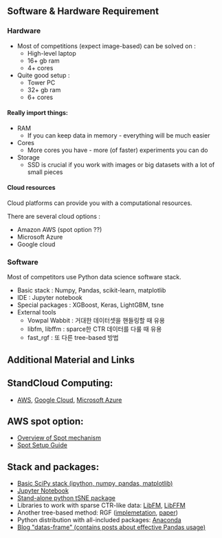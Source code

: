 ## Software & Hardware Requirement

### Hardware

- Most of competitions (expect image-based) can be solved on :
  - High-level laptop
  - 16+ gb ram
  - 4+ cores
- Quite good setup :
  - Tower PC
  - 32+ gb ram
  - 6+ cores



#### Really import things:

- RAM
  - If you can keep data in memory - everything will be much easier
- Cores
  - More cores you have - more (of faster) experiments you can do
- Storage
  - SSD is crucial if  you work with images or big datasets with a lot of small pieces



#### Cloud resources

Cloud platforms can provide you with a computational resources.

There are several cloud options :

- Amazon AWS (spot option ??)
- Microsoft Azure
- Google cloud



### Software

Most of competitors use Python data science software stack.

- Basic stack : Numpy, Pandas, scikit-learn, matplotlib
- IDE : Jupyter notebook
- Special packages : XGBoost, Keras, LightGBM, tsne
- External tools
  - Vowpal Wabbit : 거대한 데이터셋을 핸들링할 때 유용
  - libfm, libffm : sparce한 CTR 데이터를 다룰 때 유용
  - fast_rgf : 또 다른 tree-based 방법



## Additional Material and Links

## StandCloud Computing:

- [AWS](https://aws.amazon.com/), [Google Cloud](https://cloud.google.com/), [Microsoft Azure](https://azure.microsoft.com/)

## AWS spot option:

- [Overview of Spot mechanism](http://docs.aws.amazon.com/AWSEC2/latest/UserGuide/using-spot-instances.html)
- [Spot Setup Guide](http://www.datasciencebowl.com/aws_guide/)

## Stack and packages:

- [Basic SciPy stack (ipython, numpy, pandas, matplotlib)](https://www.scipy.org/)
- [Jupyter Notebook](http://jupyter.org/)
- [Stand-alone python tSNE package](https://github.com/danielfrg/tsne)
- Libraries to work with sparse CTR-like data: [LibFM](http://www.libfm.org/), [LibFFM](https://www.csie.ntu.edu.tw/~cjlin/libffm/)
- Another tree-based method: RGF ([implemetation](https://github.com/baidu/fast_rgf), [paper](https://arxiv.org/pdf/1109.0887.pdf))
- Python distribution with all-included packages: [Anaconda](https://www.continuum.io/what-is-anaconda)
- [Blog "datas-frame" (contains posts about effective Pandas usage)](https://tomaugspurger.github.io/)